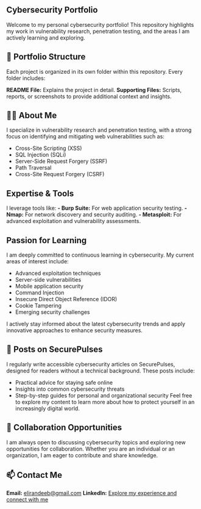 ## Cybersecurity Portfolio
Welcome to my personal cybersecurity portfolio!
This repository highlights my work in vulnerability research, penetration testing, and the areas I am actively learning and exploring.

## 📂 Portfolio Structure
Each project is organized in its own folder within this repository.
Every folder includes:

**README File:** Explains the project in detail.
**Supporting Files:** Scripts, reports, or screenshots to provide additional context and insights.

## 👩‍💻 About Me
I specialize in vulnerability research and penetration testing, with a strong focus on identifying and mitigating web vulnerabilities such as:

 - Cross-Site Scripting (XSS)
 - SQL Injection (SQLi)
 - Server-Side Request Forgery (SSRF)
 - Path Traversal
 - Cross-Site Request Forgery (CSRF)

## Expertise & Tools
I leverage tools like:
 **- Burp Suite:** For web application security testing.
 **- Nmap:** For network discovery and security auditing.
 **- Metasploit:** For advanced exploitation and vulnerability assessments.

## Passion for Learning
I am deeply committed to continuous learning in cybersecurity. My current areas of interest include:
 - Advanced exploitation techniques
 - Server-side vulnerabilities
 - Mobile application security
 - Command Injection
 - Insecure Direct Object Reference (IDOR)
 - Cookie Tampering
 - Emerging security challenges
   
I actively stay informed about the latest cybersecurity trends and apply innovative approaches to enhance security measures.

## 📝 Posts on SecurePulses
I regularly write accessible cybersecurity articles on SecurePulses, designed for readers without a technical background.
These posts include:

 - Practical advice for staying safe online
 - Insights into common cybersecurity threats
 - Step-by-step guides for personal and organizational security
Feel free to explore my content to learn more about how to protect yourself in an increasingly digital world.

## 🤝 Collaboration Opportunities
I am always open to discussing cybersecurity topics and exploring new opportunities for collaboration.
Whether you are an individual or an organization, I am eager to contribute and share knowledge.

## 📫 Contact Me
**Email:** elirandeeb@gmail.com
**LinkedIn:** [Explore my experience and connect with me](https://www.linkedin.com/in/laui-deeb/)
